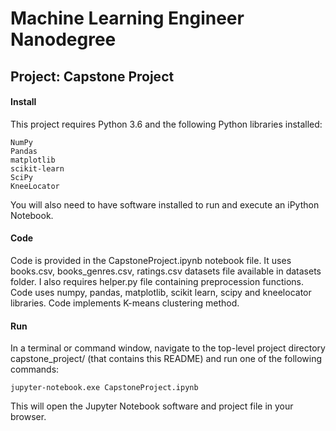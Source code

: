 # Machine Learning Engineer Nanodegree

## Project: Capstone Project

####  Install

This project requires Python 3.6 and the following Python libraries installed:

    NumPy
    Pandas
    matplotlib
    scikit-learn
    SciPy
    KneeLocator

You will also need to have software installed to run and execute an iPython Notebook.

#### Code

Code is provided in the CapstoneProject.ipynb notebook file. It uses books.csv, books_genres.csv, ratings.csv datasets file available in datasets folder. I also requires helper.py file containing preprocession functions. Code uses numpy, pandas, matplotlib, scikit learn, scipy and kneelocator libraries. Code implements K-means clustering method.

#### Run

In a terminal or command window, navigate to the top-level project directory capstone_project/ (that contains this README) and run one of the following commands:

```
jupyter-notebook.exe CapstoneProject.ipynb
```

This will open the Jupyter Notebook software and project file in your browser.